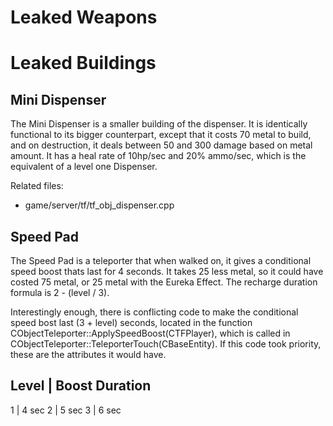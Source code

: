 # Leaked Weapons

# Leaked Buildings
## Mini Dispenser

The Mini Dispenser is a smaller building of the dispenser. It is identically functional to its bigger counterpart, except that it costs 70 metal to build, and on destruction, it deals between 50 and 300 damage based on metal amount. It has a heal rate of 10hp/sec and 20% ammo/sec, which is the equivalent of a level one Dispenser.

Related files:
* game/server/tf/tf_obj_dispenser.cpp

## Speed Pad

The Speed Pad is a teleporter that when walked on, it gives a conditional speed boost thats last for 4 seconds. It takes 25 less metal, so it could have costed 75 metal, or 25 metal with the Eureka Effect. The recharge duration formula is 2 - (level / 3).

Interestingly enough, there is conflicting code to make the conditional speed bost last (3 + level) seconds, located in the function CObjectTeleporter::ApplySpeedBoost(CTFPlayer), which is called in CObjectTeleporter::TeleporterTouch(CBaseEntity). If this code took priority, these are the attributes it would have.

Level | Boost Duration
----------------------
1 | 4 sec
2 | 5 sec
3 | 6 sec